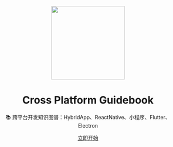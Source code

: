 <div align="center">
    <img width="200" src="http://img.mrsingsing.com/cross-platform-favicon.png">
</div>

<h1 align="center">Cross Platform Guidebook</h1>

<p align="center">📚 跨平台开发知识图谱：HybridApp、ReactNative、小程序、Flutter、Electron</p>

<div align="center"><a href="https://tsejx.github.io/cross-platform-guidebook/" target="_blank">立即开始</a></div>

</div>
